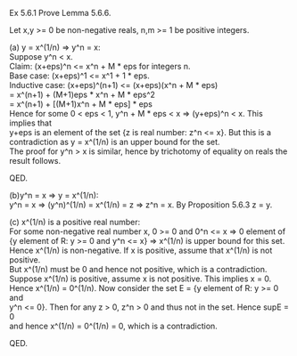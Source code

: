 Ex 5.6.1 Prove Lemma 5.6.6.               

Let x,y >= 0 be non-negative reals, n,m >= 1 be positive integers.                      

(a) y = x^(1/n) => y^n = x:            
Suppose y^n < x.           
Claim: (x+eps)^n <= x^n + M * eps for integers n.             
Base case: (x+eps)^1 <= x^1 + 1 * eps.            
Inductive case: (x+eps)^(n+1) <= (x+eps)(x^n + M * eps)               
                              = x^(n+1) + (M+1)eps * x^n + M * eps^2                
                              = x^(n+1) + [(M+1)x^n + M * eps] * eps                
Hence for some 0 < eps < 1, y^n + M * eps < x => (y+eps)^n < x. This implies that               
y+eps is an element of the set {z is real number: z^n <= x}. But this is a            
contradiction as y = x^(1/n) is an upper bound for the set.                 
The proof for y^n > x is similar, hence by trichotomy of equality on reals the                
result follows.                               

QED.             

(b)y^n = x => y = x^(1/n):              
y^n = x => (y^n)^(1/n) = x^(1/n) = z => z^n = x. By Proposition 5.6.3 z = y.              

(c) x^(1/n) is a positive real number:            
For some non-negative real number x, 0 >= 0 and 0^n <= x => 0 element of              
{y element of R: y >= 0 and y^n <= x} => x^(1/n) is upper bound for this set.             
Hence x^(1/n) is non-negative. If x is positive, assume that x^(1/n) is not positive.                
But x^(1/n) must be 0 and hence not positive, which is a contradiction.               
Suppose x^(1/n) is positive, assume x is not positive. This implies x = 0.            
Hence x^(1/n) = 0^(1/n). Now consider the set E = {y element of R: y >= 0 and                     
y^n <= 0}. Then for any z > 0, z^n > 0 and thus not in the set. Hence supE = 0          
and hence x^(1/n) = 0^(1/n) = 0, which is a contradiction.            

QED.             

